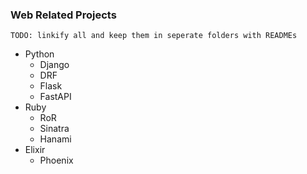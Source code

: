 ### Web Related Projects



`TODO: linkify all and keep them in seperate folders with READMEs`

- Python
    - Django
    - DRF
    - Flask
    - FastAPI
- Ruby
    - RoR
    - Sinatra
    - Hanami
- Elixir
    - Phoenix

